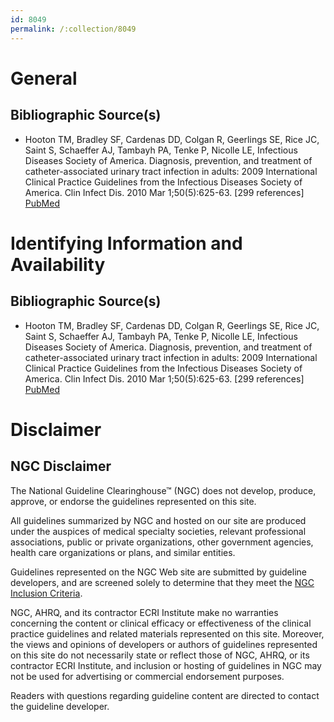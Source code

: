```yaml
---
id: 8049
permalink: /:collection/8049
---
```


# General

## Bibliographic Source(s)

- Hooton TM, Bradley SF, Cardenas DD, Colgan R, Geerlings SE, Rice JC, Saint S, Schaeffer AJ, Tambayh PA, Tenke P, Nicolle LE, Infectious Diseases Society of America. Diagnosis, prevention, and treatment of catheter-associated urinary tract infection in adults: 2009 International Clinical Practice Guidelines from the Infectious Diseases Society of America. Clin Infect Dis. 2010 Mar 1;50(5):625-63. [299 references] [ PubMed ](http://www.ncbi.nlm.nih.gov/entrez/query.fcgi?cmd=Retrieve&db=pubmed&dopt=Abstract&list_uids=20175247)

# Identifying Information and Availability

## Bibliographic Source(s)

- Hooton TM, Bradley SF, Cardenas DD, Colgan R, Geerlings SE, Rice JC, Saint S, Schaeffer AJ, Tambayh PA, Tenke P, Nicolle LE, Infectious Diseases Society of America. Diagnosis, prevention, and treatment of catheter-associated urinary tract infection in adults: 2009 International Clinical Practice Guidelines from the Infectious Diseases Society of America. Clin Infect Dis. 2010 Mar 1;50(5):625-63. [299 references] [ PubMed ](http://www.ncbi.nlm.nih.gov/entrez/query.fcgi?cmd=Retrieve&db=pubmed&dopt=Abstract&list_uids=20175247)

# Disclaimer

## NGC Disclaimer

The National Guideline Clearinghouse™ (NGC) does not develop, produce, approve, or endorse the guidelines represented on this site.

All guidelines summarized by NGC and hosted on our site are produced under the auspices of medical specialty societies, relevant professional associations, public or private organizations, other government agencies, health care organizations or plans, and similar entities.

Guidelines represented on the NGC Web site are submitted by guideline developers, and are screened solely to determine that they meet the [NGC Inclusion Criteria](/help-and-about/summaries/inclusion-criteria).

NGC, AHRQ, and its contractor ECRI Institute make no warranties concerning the content or clinical efficacy or effectiveness of the clinical practice guidelines and related materials represented on this site. Moreover, the views and opinions of developers or authors of guidelines represented on this site do not necessarily state or reflect those of NGC, AHRQ, or its contractor ECRI Institute, and inclusion or hosting of guidelines in NGC may not be used for advertising or commercial endorsement purposes.

Readers with questions regarding guideline content are directed to contact the guideline developer.

